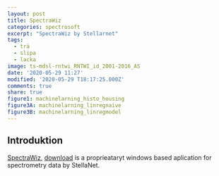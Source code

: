 ```yaml
---
layout: post
title: SpectraWiz
categories: spectrosoft
excerpt: "SpectraWiz by Stellarnet"
tags:
  - trä
  - slipa
  - lacka
image: ts-mdsl-rntwi_RNTWI_id_2001-2016_AS
date: '2020-05-29 11:27'
modified: '2020-05-29 T18:17:25.000Z'
comments: true
share: true
figure1: machinelarning_histo_housing
figure3A: machinelarning_linregnaive
figure3B: machinelarning_linregmodel
---
```


## Introduktion

[SpectraWiz](#), [download](https://www.stellarnet.us/stellarnet-downloads/) is a proprieataryt windows based aplication for spectrometry data by StellaNet.

